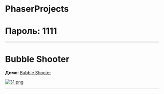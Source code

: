 # PhaserProjects
# Пароль: 1111

***
# Bubble Shooter

__Демо__: [Bubble Shooter](https://tubik15.itch.io/phaserbubbleshooter)


[![31.png](https://i.postimg.cc/J06jFmg3/31.png)](https://postimg.cc/q6Kthfpg)

***
